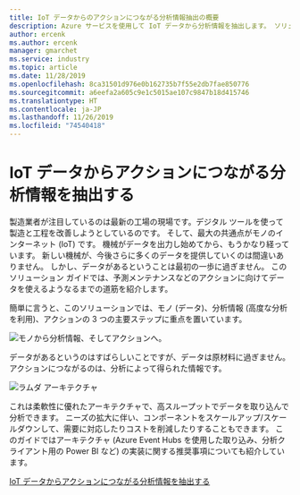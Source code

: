```yaml
---
title: IoT データからのアクションにつながる分析情報抽出の概要
description: Azure サービスを使用して IoT データから分析情報を抽出します。 ソリューション ガイドの概要。
author: ercenk
ms.author: ercenk
manager: gmarchet
ms.service: industry
ms.topic: article
ms.date: 11/28/2019
ms.openlocfilehash: 8ca31501d976e0b162735b7f55e2db7fae850776
ms.sourcegitcommit: a6eefa2a605c9e1c5015ae107c9847b18d415746
ms.translationtype: HT
ms.contentlocale: ja-JP
ms.lasthandoff: 11/26/2019
ms.locfileid: "74540418"
---
```

# <a name="extracting-actionable-insights-from-iot-data"></a>IoT データからアクションにつながる分析情報を抽出する

製造業者が注目しているのは最新の工場の現場です。デジタル ツールを使って製造と工程を改善しようとしているのです。 そして、最大の共通点がモノのインターネット (IoT) です。 機械がデータを出力し始めてから、もうかなり経っています。 新しい機械が、今後さらに多くのデータを提供していくのは間違いありません。
しかし、データがあるということは最初の一歩に過ぎません。 このソリューション ガイドでは、予測メンテナンスなどのアクションに向けてデータを使えるようなるまでの道筋を紹介します。

簡単に言うと、このソリューションでは、モノ (データ)、分析情報 (高度な分析を利用)、アクションの 3 つの主要ステップに重点を置いています。

![モノから分析情報、そしてアクションへ。](assets/extracting-insights-from-iot/things-insights-actions.png)

データがあるというのはすばらしいことですが、データは原材料に過ぎません。 アクションにつながるのは、分析によって得られた情報です。

![ラムダ アーキテクチャ](assets/extracting-insights-from-iot/lambda-architecture.png)

これは柔軟性に優れたアーキテクチャで、高スループットでデータを取り込んで分析できます。 ニーズの拡大に伴い、コンポーネントをスケールアップ/スケールダウンして、需要に対応したりコストを削減したりすることもできます。 このガイドではアーキテクチャ (Azure Event Hubs を使用した取り込み、分析クライアント用の Power BI など) の実装に関する推奨事項についても紹介しています。

[IoT データからアクションにつながる分析情報を抽出する](./extracting-insights-from-iot-data.md)
